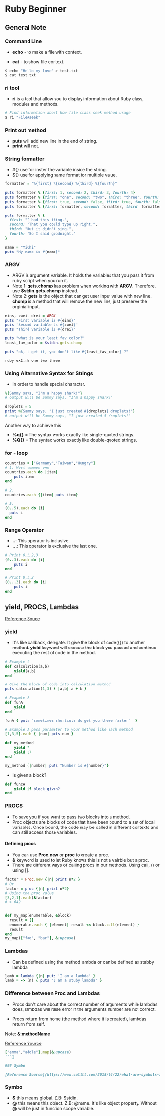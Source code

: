 # Ruby Beginner

## General Note

### Command Line

- **echo** - to make a file with context.

- **cat** - to show file context.

```bash
$ echo "Hello my love" > test.txt
$ cat test.txt
```

### ri tool

- **ri** is a tool that allow you to display information about Ruby class, modules and methods.

```bash
# Find information about how file class seek method usage
$ ri "File#seek"
```

### Print out method

- **puts** will add new line in the end of string.
- **print** will not.

### String formatter

- #{} use for inster the variable inside the string.
- ${} use for applying same format for multiple value.

```ruby
formatter = "%{first} %{second} %{third} %{fourth}"

puts formatter % {first: 1, second: 2, third: 3, fourth: 4}
puts formatter % {first: "one", second: "two", third: "three", fourth: "four"}
puts formatter % {first: true, second: false, third: true, fourth: false}
puts formatter % {first: formatter, second: formatter, third: formatter, fourth: formatter}

puts formatter % {
  first: "I had this thing.",
  second: "That you could type up right.",
  third: "But it didn't sing.",
  fourth: "So I said goodnight."
}
```

```ruby
name = "YiChi"
puts "My name is #{name}"
```

### ARGV

- ARGV is argument variable. It holds the variables that you pass it from ruby script when you run it.
- Note 1: **gets.chomp** has problem when working with **ARGV**. Therefore, use **$stdin.gets.chomp** instead.
- Note 2: **gets** is the object that can get user input value with new line. **chomp** is a method that will remove the new line, just preserve the orginial input.

```ruby
eins, zwei, drei = ARGV
puts "First variable is #{eins}"
puts "Second variable is #{zwei}"
puts "Third variable is #{drei}"

puts "what is your least fav color?"
least_fav_color = $stdin.gets.chomp

puts "ok, i get it, you don't like #{least_fav_color} ?"
```

```bash
ruby ex2.rb one two three
```

### Using Alternative Syntax for Strings

- In order to handle special character.

```ruby
%{Sammy says, "I'm a happy shark!"}
# output will be Sammy says, "I'm a happy shark!"

droplets = 5
print %{Sammy says, "I just created #{droplets} droplets!"}
# output will be Sammy says, "I just created 5 droplets!"
```

Another way to achieve this

- **%q{}** = The syntax works exactly like single-quoted strings.
- **%Q{}** = The syntax works exactly like double-quoted strings.

### for - loop

```ruby
countries = ["Germany","Taiwan","Hungry"]
# 1. Most common one
countries.each do |item|
    puts item
end

# 2.
countries.each {|item| puts item}

# 3.
(0..5).each do |i|
  puts i
end
```

### Range Operator

- **..**: This operator is inclusive.
- **...**: This operator is exclusive the last one.

```ruby
# Print 0,1,2,3
(0..3).each do |i|
    puts i
end

# Print 0,1,2
(0...3).each do |i|
    puts i
end
```

## yield, PROCS, Lambdas

[Reference Souce](https://medium.com/podiihq/ruby-blocks-procs-and-lambdas-bb6233f68843)

### yield

- It's like callback, delegate. It give the block of code({}) to another method. **yield** keyword will execute the block you passed and continue executing the rest of code in the method.

```ruby
# Example 1
def calculation(a,b)
    yield(a,b)
end

# Give the block of code into calculation method
puts calculation(1,3) { |a,b| a + b }

# Exapmle 2
def funA
    yield
end

funA { puts "sometimes shortcuts do get you there faster"  }

# Example 3 pass parameter to your method like each method
[1,3,5].each { |num| puts num }

def my_method
    yield 7
    yield 17
end

my_method {|number| puts "Number is #{number}"}
```

- Is given a block?

```ruby
def funcA
    yield if block_given?
end
```

### PROCS

- To save you if you want to pass two blocks into a method.
- Proc objects are blocks of code that have been bound to a set of local variables. Once bound, the code may be called in different contexts and can still access those variables.

#### Defining procs

- You can use **Proc.new** or **proc** to create a proc.
- **&** keyword is used to let Ruby knows this is not a vairble but a proc.
- There are different ways of calling procs in our methods. Using call, () or using [].

```ruby
factor = Proc.new {|n| print n*2 }
# Or
factor = proc {|n| print n*2}
# Using the proc value
[3,2,1].each(&factor)
# > 642


def my_map(enumerable, &block)
  result = []
  enumerable.each { |element| result << block.call(element) }
  result
end
my_map(["foo", "bar"], &:upcase)
```

### Lambdas

- Can be defined using the method lambda or can be defined as stabby lambda

```ruby
lamb = lambda {|n| puts 'I am a lambda' }
lamb = -> (n) { puts 'I am a stuby lambda' }
```

### Difference between Proc and Lambdas

- Procs don't care about the correct number of arguments while lambdas does, lambdas will raise error if the arguments number are not correct.

- Procs return from home (the method where it is created), lambdas return from self.

Note: **&:methodName**

[Reference Source](https://www.brianstorti.com/understanding-ruby-idiom-map-with-symbol/)

````ruby
["emma","adole"].map(&:upcase)
```

### Symbo

[Reference Source](https://www.culttt.com/2015/04/22/what-are-symbols-in-ruby/)
````

### Symbo

- **$** this means global. Z.B: $stdin.
- **@** this means this object. Z.B: @name. It's like object property. Without **@** will be just in function scope variable.
